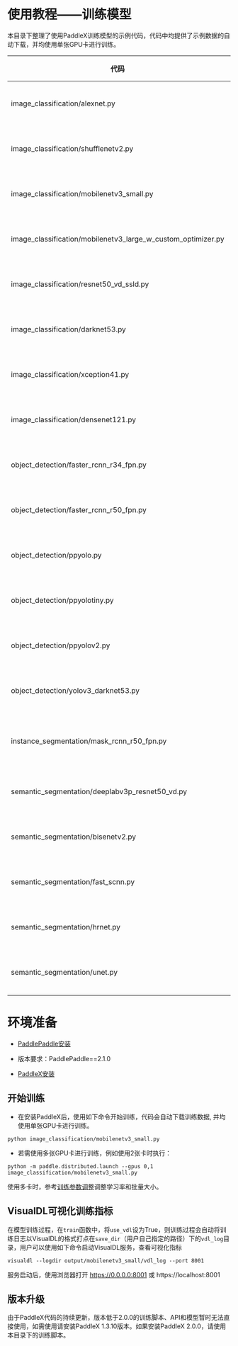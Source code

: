 # 使用教程——训练模型

本目录下整理了使用PaddleX训练模型的示例代码，代码中均提供了示例数据的自动下载，并均使用单张GPU卡进行训练。

|代码 | 模型任务 | 数据 |
|------|--------|---------|
|image_classification/alexnet.py | 图像分类AlexyNet | 蔬菜分类 |
|image_classification/shufflenetv2.py | 图像分类ShuffleNetV2 | 蔬菜分类 |
|image_classification/mobilenetv3_small.py | 图像分类MobileNetV3_small | 蔬菜分类 |
|image_classification/mobilenetv3_large_w_custom_optimizer.py | 图像分类MobileNetV3_large | 蔬菜分类 |
|image_classification/resnet50_vd_ssld.py | 图像分类ResNet50_vd_ssld | 蔬菜分类 |
|image_classification/darknet53.py | 图像分类DarkNet53 | 蔬菜分类 |
|image_classification/xception41.py | 图像分类Xception41 | 蔬菜分类 |
|image_classification/densenet121.py | 图像分类DenseNet121 | 蔬菜分类 |
|object_detection/faster_rcnn_r34_fpn.py | 目标检测FasterRCNN | 昆虫检测 |
|object_detection/faster_rcnn_r50_fpn.py | 目标检测FasterRCNN | 昆虫检测 |
|object_detection/ppyolo.py | 目标检测PPYOLO | 昆虫检测 |
|object_detection/ppyolotiny.py | 目标检测PPYOLOTiny | 昆虫检测 |
|object_detection/ppyolov2.py | 目标检测PPYOLOv2 | 昆虫检测 |
|object_detection/yolov3_darknet53.py | 目标检测YOLOv3 | 昆虫检测 |
|instance_segmentation/mask_rcnn_r50_fpn.py | 实例分割MaskRCNN | 小度熊分拣 |
|semantic_segmentation/deeplabv3p_resnet50_vd.py | 语义分割DeepLabV3 | 视盘分割 |
|semantic_segmentation/bisenetv2.py | 语义分割BiSeNetV2 | 视盘分割 |
|semantic_segmentation/fast_scnn.py | 语义分割FastSCNN | 视盘分割 |
|semantic_segmentation/hrnet.py | 语义分割HRNet | 视盘分割 |
|semantic_segmentation/unet.py | 语义分割UNet | 视盘分割 |

# 环境准备

- [PaddlePaddle安装](https://www.paddlepaddle.org.cn/install/quick)
* 版本要求：PaddlePaddle==2.1.0

- [PaddleX安装](https://paddlex.readthedocs.io/zh_CN/develop/install.html)

## 开始训练
* 在安装PaddleX后，使用如下命令开始训练，代码会自动下载训练数据, 并均使用单张GPU卡进行训练。

```
python image_classification/mobilenetv3_small.py
```

* 若需使用多张GPU卡进行训练，例如使用2张卡时执行：

```
python -m paddle.distributed.launch --gpus 0,1 image_classification/mobilenetv3_small.py
```
使用多卡时，参考[训练参数调整](https://paddlex.readthedocs.io/zh_CN/develop/appendix/parameters.html)调整学习率和批量大小。


## VisualDL可视化训练指标
在模型训练过程，在`train`函数中，将`use_vdl`设为True，则训练过程会自动将训练日志以VisualDL的格式打点在`save_dir`（用户自己指定的路径）下的`vdl_log`目录，用户可以使用如下命令启动VisualDL服务，查看可视化指标
```
visualdl --logdir output/mobilenetv3_small/vdl_log --port 8001
```

服务启动后，使用浏览器打开 https://0.0.0.0:8001 或 https://localhost:8001


## 版本升级

由于PaddleX代码的持续更新，版本低于2.0.0的训练脚本、API和模型暂时无法直接使用，如需使用请安装PaddleX 1.3.10版本。如果安装PaddleX 2.0.0，请使用本目录下的训练脚本。
